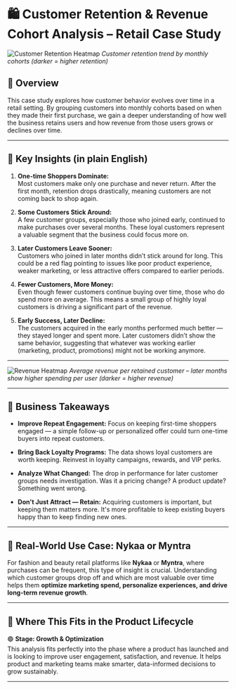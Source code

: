 # 🛍️ Customer Retention & Revenue Cohort Analysis – Retail Case Study

![Customer Retention Heatmap](https://raw.githubusercontent.com/yourusername/yourrepo/main/images/retention_heatmap.png)
*Customer retention trend by monthly cohorts (darker = higher retention)*

## 📖 Overview

This case study explores how customer behavior evolves over time in a retail setting. By grouping customers into monthly cohorts based on when they made their first purchase, we gain a deeper understanding of how well the business retains users and how revenue from those users grows or declines over time.

---

## 📌 Key Insights (in plain English)

1. **One-time Shoppers Dominate:**  
   Most customers make only one purchase and never return. After the first month, retention drops drastically, meaning customers are not coming back to shop again.

2. **Some Customers Stick Around:**  
   A few customer groups, especially those who joined early, continued to make purchases over several months. These loyal customers represent a valuable segment that the business could focus more on.

3. **Later Customers Leave Sooner:**  
   Customers who joined in later months didn’t stick around for long. This could be a red flag pointing to issues like poor product experience, weaker marketing, or less attractive offers compared to earlier periods.

4. **Fewer Customers, More Money:**  
   Even though fewer customers continue buying over time, those who do spend more on average. This means a small group of highly loyal customers is driving a significant part of the revenue.

5. **Early Success, Later Decline:**  
   The customers acquired in the early months performed much better — they stayed longer and spent more. Later customers didn’t show the same behavior, suggesting that whatever was working earlier (marketing, product, promotions) might not be working anymore.

---

![Revenue Heatmap](https://raw.githubusercontent.com/yourusername/yourrepo/main/images/revenue_heatmap.png)
*Average revenue per retained customer – later months show higher spending per user (darker = higher revenue)*

---

## 🧠 Business Takeaways

- **Improve Repeat Engagement:** Focus on keeping first-time shoppers engaged — a simple follow-up or personalized offer could turn one-time buyers into repeat customers.

- **Bring Back Loyalty Programs:** The data shows loyal customers are worth keeping. Reinvest in loyalty campaigns, rewards, and VIP perks.

- **Analyze What Changed:** The drop in performance for later customer groups needs investigation. Was it a pricing change? A product update? Something went wrong.

- **Don't Just Attract — Retain:** Acquiring customers is important, but keeping them matters more. It's more profitable to keep existing buyers happy than to keep finding new ones.

---

## 🧭 Real-World Use Case: Nykaa or Myntra

For fashion and beauty retail platforms like **Nykaa** or **Myntra**, where purchases can be frequent, this type of insight is crucial. Understanding which customer groups drop off and which are most valuable over time helps them **optimize marketing spend, personalize experiences, and drive long-term revenue growth**.

---

## 📌 Where This Fits in the Product Lifecycle

🟢 **Stage: Growth & Optimization**  
This analysis fits perfectly into the phase where a product has launched and is looking to improve user engagement, satisfaction, and revenue. It helps product and marketing teams make smarter, data-informed decisions to grow sustainably.

---

